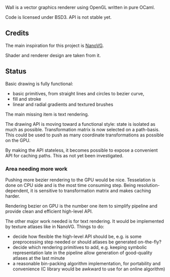 Wall is a vector graphics renderer using OpenGL written in pure OCaml.

Code is licensed under BSD3.
API is not stable yet.

## Credits

The main inspiration for this project is
[NanoVG](https://github.com/memononen/nanovg).

Shader and renderer design are taken from it.

## Status

Basic drawing is fully functional:
* basic primitives, from straight lines and circles to bezier curve,
* fill and stroke
* linear and radial gradients and textured brushes

The main missing item is text rendering.

The drawing API is moving toward a functional style: state is isolated as much
as possible.  Transformation matrix is now selected on a path-basis.  This
could be used to push as many coordinate transformations as possible on the
GPU.

By making the API stateless, it becomes possible to expose a convenient API for
caching paths.  This as not yet been investigated.

### Area needing more work

Pushing more bezier rendering to the GPU would be nice.  Tesselation is done on
CPU side and is the most time consuming step.  Being resolution-dependent, it
is sensitive to transformation matrix and makes caching harder.

Rendering bezier on GPU is the number one item to simplify pipeline and
provide clean and efficient high-level API.

The other major work needed is for text rendering.  It would be implemented by
texture atlases like in NanoVG.  Things to do:
* decide how flexible the high-level API should be, e.g. is some preprocessing
  step needed or should atlases be generated on-the-fly?
* decide which rendering primitives to add, e.g. keeping symbolic
  representation late in the pipeline allow generation of good-quality atlases
  at the last minute
* a reasonable bin-packing algorithm implementation, for portability and
  convenience (C library would be awkward to use for an online algorithm)
